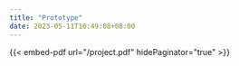 ```yaml
---
title: "Prototype"
date: 2023-05-11T10:49:08+08:00
---
```


{{< embed-pdf url="/project.pdf" hidePaginator="true" >}}